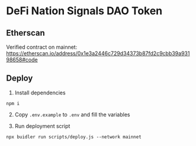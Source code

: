 # DeFi Nation Signals DAO Token

## Etherscan

Verified contract on mainnet: https://etherscan.io/address/0x1e3a2446c729d34373b87fd2c9cbb39a93198658#code

## Deploy

1. Install dependencies
```
npm i
```

2. Copy `.env.example` to `.env` and fill the variables

3. Run deployment script
```
npx buidler run scripts/deploy.js --network mainnet
```
